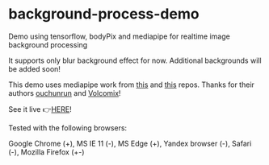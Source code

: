 # background-process-demo
Demo using tensorflow, bodyPix and mediapipe for realtime image background processing

It supports only blur background effect for now. Additional backgrounds will be added soon!

This demo uses mediapipe work from [this](https://github.com/ouchunrun/virtual-background) and [this](https://github.com/Volcomix/virtual-background) repos. Thanks for their authors [ouchunrun](https://github.com/ouchunrun) and [Volcomix](https://github.com/Volcomix/)!

See it live 👉[HERE](https://drlight.mooo.com/demo/)!

Tested with the following browsers:

Google Chrome (+), MS IE 11 (-), MS Edge (+), Yandex browser (-), Safari (-), Mozilla Firefox (+-)

